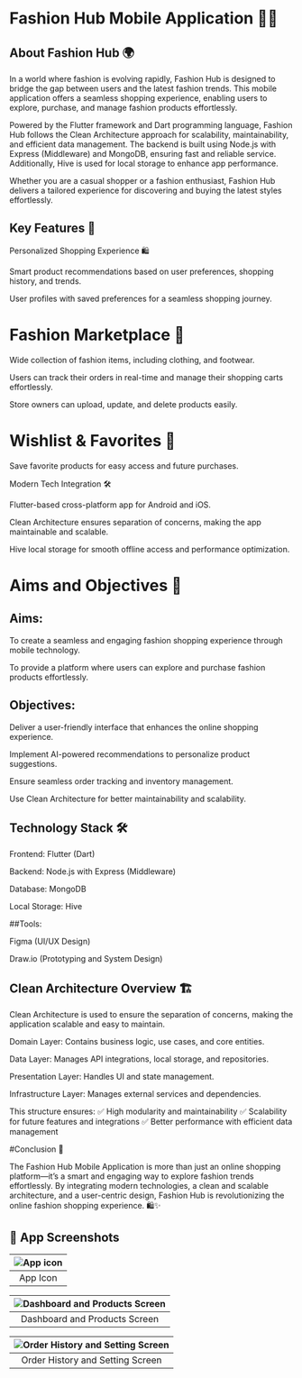 # Fashion Hub Mobile Application 👗📱

## About Fashion Hub 🌍

In a world where fashion is evolving rapidly, Fashion Hub is designed to bridge the gap between users and the latest fashion trends. This mobile application offers a seamless shopping experience, enabling users to explore, purchase, and manage fashion products effortlessly.

Powered by the Flutter framework and Dart programming language, Fashion Hub follows the Clean Architecture approach for scalability, maintainability, and efficient data management. The backend is built using Node.js with Express (Middleware) and MongoDB, ensuring fast and reliable service. Additionally, Hive is used for local storage to enhance app performance.

Whether you are a casual shopper or a fashion enthusiast, Fashion Hub delivers a tailored experience for discovering and buying the latest styles effortlessly.

## Key Features 🌟

Personalized Shopping Experience 🛍️

Smart product recommendations based on user preferences, shopping history, and trends.

User profiles with saved preferences for a seamless shopping journey.

# Fashion Marketplace 🏪

Wide collection of fashion items, including clothing, and footwear.

Users can track their orders in real-time and manage their shopping carts effortlessly.

Store owners can upload, update, and delete products easily.

# Wishlist & Favorites 💖

Save favorite products for easy access and future purchases.

Modern Tech Integration 🛠️

Flutter-based cross-platform app for Android and iOS.

Clean Architecture ensures separation of concerns, making the app maintainable and scalable.

Hive local storage for smooth offline access and performance optimization.

# Aims and Objectives 🎯

## Aims:

To create a seamless and engaging fashion shopping experience through mobile technology.

To provide a platform where users can explore and purchase fashion products effortlessly.

## Objectives:

Deliver a user-friendly interface that enhances the online shopping experience.

Implement AI-powered recommendations to personalize product suggestions.

Ensure seamless order tracking and inventory management.

Use Clean Architecture for better maintainability and scalability.

## Technology Stack 🛠️

Frontend: Flutter (Dart)

Backend: Node.js with Express (Middleware)

Database: MongoDB

Local Storage: Hive

##Tools:

Figma (UI/UX Design)

Draw.io (Prototyping and System Design)

## Clean Architecture Overview 🏗️

Clean Architecture is used to ensure the separation of concerns, making the application scalable and easy to maintain.

Domain Layer: Contains business logic, use cases, and core entities.

Data Layer: Manages API integrations, local storage, and repositories.

Presentation Layer: Handles UI and state management.

Infrastructure Layer: Manages external services and dependencies.

This structure ensures:
✅ High modularity and maintainability
✅ Scalability for future features and integrations
✅ Better performance with efficient data management


#Conclusion 🌿

The Fashion Hub Mobile Application is more than just an online shopping platform—it’s a smart and engaging way to explore fashion trends effortlessly. By integrating modern technologies, a clean and scalable architecture, and a user-centric design, Fashion Hub is revolutionizing the online fashion shopping experience. 🛍️✨

## 📸 App Screenshots

| ![App icon](app_screenshots/image.png) |
|:--:|
| App Icon |

| ![Dashboard and Products Screen](app_screenshots/image1.png) |
|:--:|
| Dashboard and Products Screen |

| ![Order History and Setting Screen](app_screenshots/image2.png) |
|:--:|
| Order History and Setting Screen |
